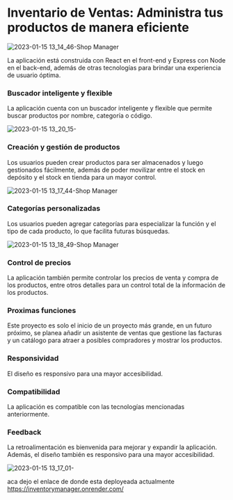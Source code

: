 # Inventario de Ventas: Administra tus productos de manera eficiente

![2023-01-15 13_14_46-Shop Manager](https://user-images.githubusercontent.com/106562225/212558128-1439ab02-2327-4043-9dfc-7e8cca6c90fa.png)


La aplicación está construida con React en el front-end y Express con Node en el back-end, además de otras tecnologías para brindar una experiencia de usuario óptima.

### Buscador inteligente y flexible
La aplicación cuenta con un buscador inteligente y flexible que permite buscar productos por nombre, categoría o código.

![2023-01-15 13_20_15-](https://user-images.githubusercontent.com/106562225/212558139-8f6afb64-c0dc-426e-a6b3-77cb736182bc.png)

### Creación y gestión de productos
Los usuarios pueden crear productos para ser almacenados y luego gestionados fácilmente, además de poder movilizar entre el stock en depósito y el stock en tienda para un mayor control.

![2023-01-15 13_17_44-Shop Manager](https://user-images.githubusercontent.com/106562225/212558153-9a9ced67-bfd6-4e8f-a5eb-089688f7a9de.png)

### Categorías personalizadas
Los usuarios pueden agregar categorías para especializar la función y el tipo de cada producto, lo que facilita futuras búsquedas.

![2023-01-15 13_18_49-Shop Manager](https://user-images.githubusercontent.com/106562225/212558157-a54f0565-51e2-45b8-9200-d71155f81d42.png)

### Control de precios
La aplicación también permite controlar los precios de venta y compra de los productos, entre otros detalles para un control total de la información de los productos.

### Proximas funciones
Este proyecto es solo el inicio de un proyecto más grande, en un futuro próximo, se planea añadir un asistente de ventas que gestione las facturas y un catálogo para atraer a posibles compradores y mostrar los productos.

### Responsividad
El diseño es responsivo para una mayor accesibilidad.

### Compatibilidad
La aplicación es compatible con las tecnologías mencionadas anteriormente.

### Feedback
La retroalimentación es bienvenida para mejorar y expandir la aplicación. Además, el diseño también es responsivo para una mayor accesibilidad.

![2023-01-15 13_17_01-](https://user-images.githubusercontent.com/106562225/212558170-8fa5fb5a-6654-4910-832d-71c1eb504985.png)

aca dejo el enlace de donde esta deployeada actualmente
https://inventorymanager.onrender.com/
